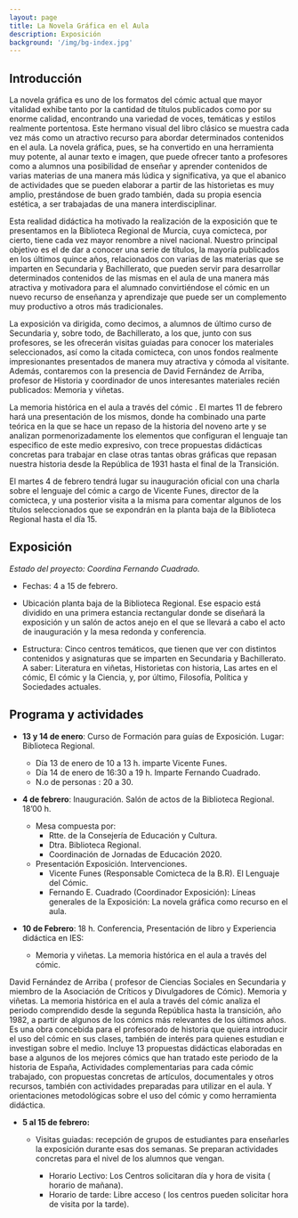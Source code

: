 ```yaml
---
layout: page
title: La Novela Gráfica en el Aula
description: Exposición
background: '/img/bg-index.jpg'
---
```


## Introducción

La novela gráfica es uno de los formatos del cómic actual que mayor vitalidad exhibe tanto por la cantidad de títulos publicados como por su enorme calidad, encontrando una variedad de voces, temáticas y estilos realmente portentosa. Este hermano visual del libro clásico se muestra cada vez más como un atractivo recurso para abordar determinados contenidos en el aula. La novela gráfica, pues, se ha convertido en una herramienta muy potente, al aunar texto e imagen, que puede ofrecer tanto a profesores como a alumnos una posibilidad de enseñar y aprender contenidos de varias materias de una manera más lúdica y significativa, ya que el abanico de actividades que se pueden elaborar a partir de las historietas es muy amplio, prestándose de buen grado también, dada su propia esencia estética, a ser trabajadas de una manera interdisciplinar. 

Esta realidad didáctica ha motivado la realización de la exposición que te presentamos en la Biblioteca Regional de Murcia, cuya comicteca, por cierto, tiene cada vez mayor renombre a nivel nacional. Nuestro principal objetivo es el de dar a conocer una serie de títulos, la mayoría publicados en los últimos quince años, relacionados con varias de las materias que se imparten en Secundaria y Bachillerato, que pueden servir para desarrollar determinados contenidos de las mismas en el aula de una manera más atractiva y motivadora para el alumnado convirtiéndose el cómic en un nuevo recurso de enseñanza y aprendizaje que puede ser un complemento muy productivo a otros más tradicionales.

La exposición va dirigida, como decimos, a alumnos de último curso de Secundaria y, sobre todo, de Bachillerato, a los que, junto con sus profesores, se les ofrecerán visitas guiadas para conocer los materiales seleccionados, así como la citada comicteca, con unos fondos realmente impresionantes presentados de manera muy atractiva y cómoda al visitante. Además, contaremos con la presencia de David Fernández de Arriba, profesor de Historia y coordinador de unos interesantes materiales recién publicados: Memoria y viñetas. 
 
La memoria histórica en el aula a través del cómic . El martes 11 de febrero hará una presentación de los mismos, donde ha combinado una parte teórica en la que se hace un repaso de la historia del noveno arte y se analizan pormenorizadamente los elementos que configuran el lenguaje tan especifico de este medio expresivo, con trece propuestas didácticas concretas para trabajar en clase otras tantas obras gráficas que repasan nuestra historia desde la República de 1931 hasta el final de la Transición.

El martes 4 de febrero tendrá lugar su inauguración oficial con una charla sobre el lenguaje del cómic a cargo de Vicente Funes, director de la comicteca, y una posterior visita a la misma para comentar algunos de los títulos seleccionados que se expondrán en la planta baja de la Biblioteca Regional hasta el día 15.

## Exposición

*Estado del proyecto: Coordina Fernando Cuadrado.*

- Fechas: 4 a 15 de febrero.

- Ubicación planta baja de la Biblioteca Regional. Ese espacio está dividido en una primera estancia rectangular donde se diseñará la exposición y un salón de actos anejo en el que se llevará a cabo el acto de inauguración y la mesa redonda y conferencia.

- Estructura: Cinco centros temáticos, que tienen que ver con distintos contenidos y asignaturas que se imparten en Secundaria y Bachillerato. A saber: Literatura en viñetas, Historietas con historia, Las artes en el cómic, El cómic y la Ciencia, y, por último, Filosofía, Política y Sociedades actuales.

## Programa y actividades


- **13 y 14 de enero**: Curso de Formación para guías de Exposición. Lugar: Biblioteca Regional.
    * Día 13 de enero de 10 a 13 h. imparte Vicente Funes.
    * Día 14 de enero de 16:30 a 19 h. Imparte Fernando Cuadrado.
    * N.o de personas : 20 a 30.

- **4 de febrero**: Inauguración. Salón de actos de la Biblioteca Regional. 18’00 h.

    * Mesa compuesta por:
        * Rtte. de la Consejería de Educación y Cultura.
        * Dtra. Biblioteca Regional.
        * Coordinación de Jornadas de Educación 2020.
    * Presentación Exposición. Intervenciones.
        * Vicente Funes (Responsable Comicteca de la B.R). El Lenguaje del Cómic.
        * Fernando E. Cuadrado (Coordinador Exposición): Líneas generales de la Exposición: La novela gráfica como recurso en el aula.

- **10 de Febrero**: 18 h. Conferencia, Presentación de libro y Experiencia didáctica en IES:

    * Memoria y viñetas. La memoria histórica en el aula a través del cómic.

David Fernández de Arriba ( profesor de Ciencias Sociales en Secundaria y miembro de la Asociación de Críticos y Divulgadores de Cómic). Memoria y viñetas. La memoria histórica en el aula a través del cómic analiza el periodo comprendido desde la segunda República hasta la transición, año 1982, a partir de algunos de los cómics más relevantes de los últimos años. Es una obra concebida para el profesorado de historia que quiera introducir el uso del cómic en sus clases, también de interés para quienes estudian e investigan sobre el medio. Incluye 13 propuestas didácticas elaboradas en base a algunos de los mejores cómics que han tratado este periodo de la historia de España, Actividades complementarias para cada cómic trabajado, con propuestas concretas de artículos, documentales y otros recursos, también con actividades preparadas para utilizar en el aula. Y orientaciones metodológicas sobre el uso del cómic y como herramienta didáctica.

- **5 al 15 de febrero:** 

    * Visitas guiadas: recepción de grupos de estudiantes para enseñarles la exposición durante esas dos semanas. Se preparan actividades concretas para el nivel de los alumnos que vengan.

        * Horario Lectivo: Los Centros solicitaran día y hora de visita ( horario de mañana).
        * Horario de tarde: Libre acceso ( los centros pueden solicitar hora de visita por la tarde).